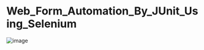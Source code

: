# Web_Form_Automation_By_JUnit_Using_Selenium

![image](https://github.com/PranabPaulJoy/Web_Form_Automation_By_JUnit_Using_Selenium/assets/127541697/859a2cdb-6978-44f8-be69-c3d5b2b38e50)
